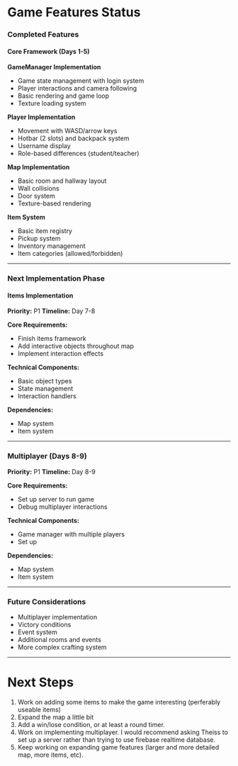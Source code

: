 # Game Features Status

### Completed Features

#### Core Framework (Days 1-5)
**GameManager Implementation**
- Game state management with login system
- Player interactions and camera following
- Basic rendering and game loop
- Texture loading system

**Player Implementation**
- Movement with WASD/arrow keys
- Hotbar (2 slots) and backpack system
- Username display
- Role-based differences (student/teacher)

**Map Implementation**
- Basic room and hallway layout
- Wall collisions
- Door system
- Texture-based rendering

**Item System**
- Basic item registry
- Pickup system
- Inventory management
- Item categories (allowed/forbidden)

---

### Next Implementation Phase 

#### Items Implementation
**Priority:** P1
**Timeline:** Day 7-8

**Core Requirements:**
- Finish items framework
- Add interactive objects throughout map
- Implement interaction effects

**Technical Components:**
- Basic object types
- State management
- Interaction handlers

**Dependencies:**
- Map system
- Item system

---

### Multiplayer (Days 8-9)
**Priority:** P1
**Timeline:** Day 8-9

**Core Requirements:**
- Set up server to run game
- Debug multiplayer interactions

**Technical Components:**
- Game manager with multiple players
- Set up 

**Dependencies:**
- Map system
- Item system

---

### Future Considerations
- Multiplayer implementation
- Victory conditions
- Event system
- Additional rooms and events
- More complex crafting system

---

# Next Steps

1. Work on adding some items to make the game interesting (perferably useable items)
2. Expand the map a little bit
3. Add a win/lose condition, or at least a round timer.
4. Work on implementing multiplayer. I would recommend asking Theiss to set up a server rather than trying to use firebase realtime database.
5. Keep working on expanding game features (larger and more detailed map, more items, etc).